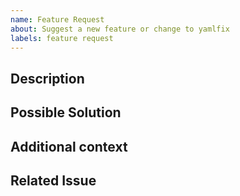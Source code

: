 ```yaml
---
name: Feature Request
about: Suggest a new feature or change to yamlfix
labels: feature request
---
```


## Description
<!-- A clear and concise description for us to know your idea. -->

## Possible Solution
<!-- A clear and concise description of what you want to happen. -->

## Additional context
<!-- Add any other context or screenshots about the feature request here. -->

## Related Issue
<!-- If applicable, add link to existing issue also help us know better. -->
